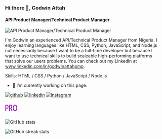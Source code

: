 ### Hi there 👋, Godwin Attah
#### API Product Manager/Technical Product Manager
![API Product Manager/Technical Product Manager](https://media.licdn.com/dms/image/v2/D4D16AQGoUdEjoPvt8A/profile-displaybackgroundimage-shrink_350_1400/profile-displaybackgroundimage-shrink_350_1400/0/1725722416149?e=1730937600&v=beta&t=0JtidzB5wewnw58zPXAQjF1NeMOPIOPry94hdENKhF4)

I'm Godwin an experienced API/Technical Product Manager from Nigeria. I enjoy learning languages like HTML, CSS, Python, JavaScript, and Node.js not necessarily because I want to be a full-time developer but because I want to use technical skills to build scaleable high-performing platforms that solve our users problems. 
You can check out my LinkedIn at www.linkedin.com/in/godwinattahpmp.



Skills: HTML / CSS / Python / JavaScript / Node.js

- 🔭 I’m currently working on this page. 


[<img src='https://cdn.jsdelivr.net/npm/simple-icons@3.0.1/icons/github.svg' alt='github' height='40'>](https://github.com/GodwinAttah)  [<img src='https://cdn.jsdelivr.net/npm/simple-icons@3.0.1/icons/linkedin.svg' alt='linkedin' height='40'>](https://www.linkedin.com/in/www.linkedin.com/in/godwinattahpmp/)  [<img src='https://cdn.jsdelivr.net/npm/simple-icons@3.0.1/icons/instagram.svg' alt='instagram' height='40'>](https://www.instagram.com/@godyattah/)  

<a href='https://github.com/pricing'><img src='https://raw.githubusercontent.com/acervenky/animated-github-badges/master/assets/pro.gif' width='40' height='40'></a> 

![GitHub stats](https://github-readme-stats.vercel.app/api?username=GodwinAttah&show_icons=true)  

![GitHub streak stats](https://streak-stats.demolab.com/?user=GodwinAttah)  

